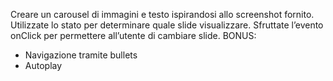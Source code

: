 Creare un carousel di immagini e testo ispirandosi allo screenshot fornito.
Utilizzate lo stato per determinare quale slide visualizzare.
Sfruttate l’evento onClick per permettere all’utente di cambiare slide.
BONUS:
- Navigazione tramite bullets
- Autoplay